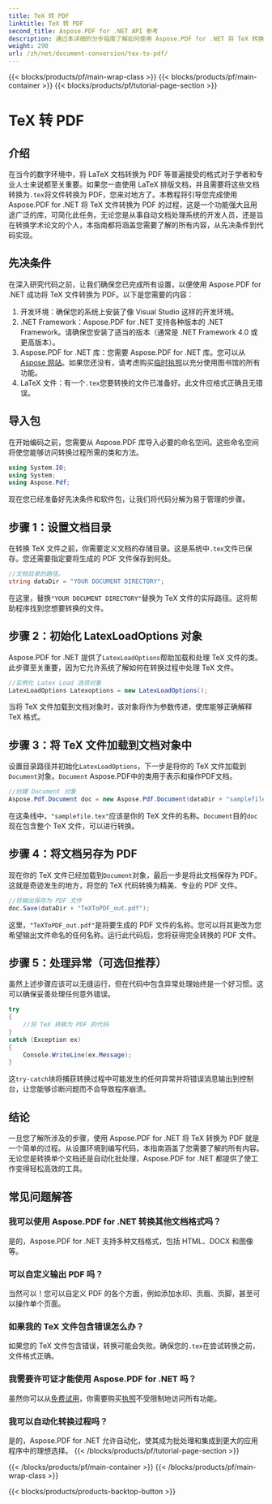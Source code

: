 ```yaml
---
title: TeX 转 PDF
linktitle: TeX 转 PDF
second_title: Aspose.PDF for .NET API 参考
description: 通过本详细的分步指南了解如何使用 Aspose.PDF for .NET 将 TeX 转换为 PDF。非常适合开发人员和文档专业人员。
weight: 290
url: /zh/net/document-conversion/tex-to-pdf/
---
```


{{< blocks/products/pf/main-wrap-class >}}
{{< blocks/products/pf/main-container >}}
{{< blocks/products/pf/tutorial-page-section >}}

# TeX 转 PDF

## 介绍

在当今的数字环境中，将 LaTeX 文档转换为 PDF 等普遍接受的格式对于学者和专业人士来说都至关重要。如果您一直使用 LaTeX 排版文档，并且需要将这些文档转换为`.tex`将文件转换为 PDF，您来对地方了。本教程将引导您完成使用 Aspose.PDF for .NET 将 TeX 文件转换为 PDF 的过程，这是一个功能强大且用途广泛的库，可简化此任务。无论您是从事自动文档处理系统的开发人员，还是旨在转换学术论文的个人，本指南都将涵盖您需要了解的所有内容，从先决条件到代码实现。

## 先决条件

在深入研究代码之前，让我们确保您已完成所有设置，以便使用 Aspose.PDF for .NET 成功将 TeX 文件转换为 PDF。以下是您需要的内容：

1. 开发环境：确保您的系统上安装了像 Visual Studio 这样的开发环境。
2. .NET Framework：Aspose.PDF for .NET 支持各种版本的 .NET Framework。请确保您安装了适当的版本（通常是 .NET Framework 4.0 或更高版本）。
3.  Aspose.PDF for .NET 库：您需要 Aspose.PDF for .NET 库。您可以从[Aspose 网站](https://releases.aspose.com/pdf/net/)。如果您还没有，请考虑购买[临时执照](https://purchase.aspose.com/temporary-license/)以充分使用图书馆的所有功能。
4.  LaTeX 文件：有一个`.tex`您要转换的文件已准备好。此文件应格式正确且无错误。

## 导入包

在开始编码之前，您需要从 Aspose.PDF 库导入必要的命名空间。这些命名空间将使您能够访问转换过程所需的类和方法。

```csharp
using System.IO;
using System;
using Aspose.Pdf;
```

现在您已经准备好先决条件和软件包，让我们将代码分解为易于管理的步骤。

## 步骤 1：设置文档目录

在转换 TeX 文件之前，你需要定义文档的存储目录。这是系统中`.tex`文件已保存。您还需要指定要将生成的 PDF 文件保存到何处。

```csharp
//文档目录的路径。
string dataDir = "YOUR DOCUMENT DIRECTORY";
```

在这里，替换`"YOUR DOCUMENT DIRECTORY"`替换为 TeX 文件的实际路径。这将帮助程序找到您想要转换的文件。

## 步骤 2：初始化 LatexLoadOptions 对象

Aspose.PDF for .NET 提供了`LatexLoadOptions`帮助加载和处理 TeX 文件的类。此步骤至关重要，因为它允许系统了解如何在转换过程中处理 TeX 文件。

```csharp
//实例化 Latex Load 选项对象
LatexLoadOptions Latexoptions = new LatexLoadOptions();
```

当将 TeX 文件加载到文档对象时，该对象将作为参数传递，使库能够正确解释 TeX 格式。

## 步骤 3：将 TeX 文件加载到文档对象中

设置目录路径并初始化`LatexLoadOptions`，下一步是将你的 TeX 文件加载到`Document`对象。`Document` Aspose.PDF中的类用于表示和操作PDF文档。 

```csharp
//创建 Document 对象
Aspose.Pdf.Document doc = new Aspose.Pdf.Document(dataDir + "samplefile.tex", Latexoptions);
```

在这条线中，`"samplefile.tex"`应该是你的 TeX 文件的名称。`Document`目的`doc`现在包含整个 TeX 文件，可以进行转换。

## 步骤 4：将文档另存为 PDF

现在你的 TeX 文件已经加载到`Document`对象，最后一步是将此文档保存为 PDF。这就是奇迹发生的地方，将您的 TeX 代码转换为精美、专业的 PDF 文件。

```csharp
//将输出保存为 PDF 文件
doc.Save(dataDir + "TeXToPDF_out.pdf");
```

这里，`"TeXToPDF_out.pdf"`是将要生成的 PDF 文件的名称。您可以将其更改为您希望输出文件命名的任何名称。运行此代码后，您将获得完全转换的 PDF 文件。

## 步骤 5：处理异常（可选但推荐）

虽然上述步骤应该可以无缝运行，但在代码中包含异常处理始终是一个好习惯。这可以确保妥善处理任何意外错误。

```csharp
try
{
    //将 TeX 转换为 PDF 的代码
}
catch (Exception ex)
{
    Console.WriteLine(ex.Message);
}
```

这`try-catch`块将捕获转换过程中可能发生的任何异常并将错误消息输出到控制台，让您能够诊断问题而不会导致程序崩溃。

## 结论

一旦您了解所涉及的步骤，使用 Aspose.PDF for .NET 将 TeX 转换为 PDF 就是一个简单的过程。从设置环境到编写代码，本指南涵盖了您需要了解的所有内容。无论您是转换单个文档还是自动化批处理，Aspose.PDF for .NET 都提供了使工作变得轻松高效的工具。

## 常见问题解答

### 我可以使用 Aspose.PDF for .NET 转换其他文档格式吗？
是的，Aspose.PDF for .NET 支持多种文档格式，包括 HTML、DOCX 和图像等。

### 可以自定义输出 PDF 吗？
当然可以！您可以自定义 PDF 的各个方面，例如添加水印、页眉、页脚，甚至可以操作单个页面。

### 如果我的 TeX 文件包含错误怎么办？
如果您的 TeX 文件包含错误，转换可能会失败。确保您的`.tex`在尝试转换之前，文件格式正确。

### 我需要许可证才能使用 Aspose.PDF for .NET 吗？
虽然你可以从[免费试用](https://releases.aspose.com/)，你需要购买[执照](https://purchase.aspose.com/buy)不受限制地访问所有功能。

### 我可以自动化转换过程吗？
是的，Aspose.PDF for .NET 允许自动化，使其成为批处理和集成到更大的应用程序中的理想选择。
{{< /blocks/products/pf/tutorial-page-section >}}

{{< /blocks/products/pf/main-container >}}
{{< /blocks/products/pf/main-wrap-class >}}

{{< blocks/products/products-backtop-button >}}
